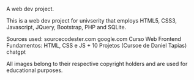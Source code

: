 A web dev project.

This is a web dev project for univserity that employs HTML5, CSS3, Javascript, JQuery, Bootstrap, PHP and SQLite. 

Sources used: 
sourcecodester.com
google.com
Curso Web Frontend Fundamentos: HTML, CSS e JS + 10 Projetos (Cursoe de Daniel Tapias)
chatgpt

All images belong to their respective copyright holders and are used for educational purposes.
